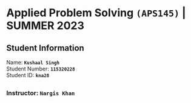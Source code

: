# **Applied Problem Solving** `(APS145)` **| SUMMER 2023**
## Student Information
Name: **`Kushaal Singh`**  
Student Number: **`115320228`**  
Student ID: **`kna28`**  
##
### Instructor: **`Nargis Khan`**
